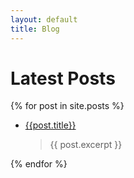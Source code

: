 ```yaml
---
layout: default
title: Blog
---
```


# Latest Posts

{% for post in site.posts %}
- [{{post.title}}](/oppc/{{post.url}})
    > {{ post.excerpt }}

{% endfor %}
